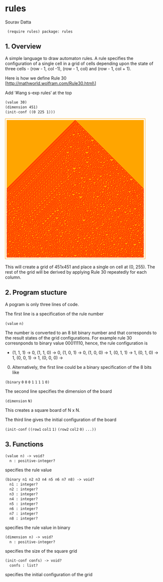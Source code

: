 # rules

Sourav Datta

```racket
 (require rules) package: rules
```

## 1. Overview

A simple language to draw automaton rules. A rule specifies the
configuration of a single cell in a grid of cells depending upon the
state of three cells - \(row - 1, col -1\), \(row - 1, col\) and \(row -
1, col + 1\).

Here is how we define Rule 30
\[http://mathworld.wolfram.com/Rule30.html\]

Add ‘\#lang s-exp rules‘ at the top

```racket
(value 30)             
(dimension 451)        
(init-conf ((0 225 1)))
```

![rule 30](scribblings/rule30.png)

This will create a grid of 451x451 and place a single on cell at \(0,
255\). The rest of the grid will be derived by applying Rule 30
repeatedly for each column.

## 2. Program stucture

A pogram is only three lines of code.

The first line is a specification of the rule number

`(value` `n)`

The number is converted to an 8 bit binary number and that corresponds
to the result states of the grid configurations. For example rule 30
corresnponds to binary value 00011110, hence, the rule configuration is
- \(1, 1, 1\) -> 0, \(1, 1, 0\) -> 0, \(1, 0, 1\) -> 0, \(1, 0, 0\) ->
1, \(0, 1, 1\) -> 1, \(0, 1, 0\) -> 1, \(0, 0, 1\) -> 1, \(0, 0, 0\) ->
0. Alternatively, the first line could be a binary specification of the
8 bits like

`(binary` `0` `0` `0` `1` `1` `1` `1` `0)`

The second line specifies the dimension of the board

`(dimension` `N)`

This creates a square board of N x N.

The third line gives the initial configuration of the board

`(init-conf` `((row1` `col1` `1)` `(row2` `col2` `0)` `...))`

## 3. Functions

```racket
(value n) -> void?     
  n : positive-integer?
```

specifies the rule value

```racket
(binary n1 n2 n3 n4 n5 n6 n7 n8) -> void?
  n1 : integer?                          
  n2 : integer?                          
  n3 : integer?                          
  n4 : integer?                          
  n5 : integer?                          
  n6 : integer?                          
  n7 : integer?                          
  n8 : integer?                          
```

specifies the rule value in binary

```racket
(dimension n) -> void? 
  n : positive-integer?
```

specifies the size of the square grid

```racket
(init-conf confs) -> void?
  confs : list?           
```

specifies the initial configuration of the grid
